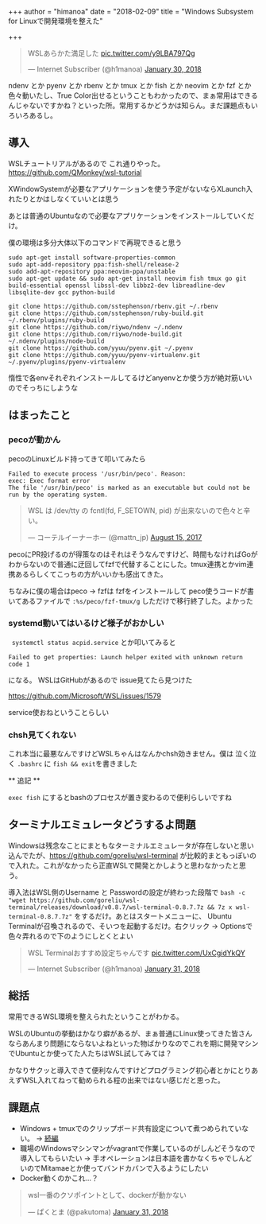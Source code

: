+++
author = "himanoa"
date = "2018-02-09"
title = "Windows Subsystem for Linuxで開発環境を整えた"

+++

<blockquote class="twitter-tweet" data-partner="tweetdeck"><p lang="ja" dir="ltr">WSLあらかた満足した <a href="https://t.co/y9LBA797Qg">pic.twitter.com/y9LBA797Qg</a></p>&mdash; Internet Subscriber (@h1manoa) <a href="https://twitter.com/h1manoa/status/958485588339965952?ref_src=twsrc%5Etfw">January 30, 2018</a></blockquote>

ndenv とか pyenv とか rbenv とか tmux とか fish とか neovim とか fzf とか色々動いたし、True Color出せるということもわかったので、まぁ常用はできるんじゃないですかね？といった所。常用するかどうかは知らん。まだ課題点もいろいろあるし。

## 導入

WSLチュートリアルがあるので これ通りやった。 https://github.com/QMonkey/wsl-tutorial

XWindowSystemが必要なアプリケーションを使う予定がないならXLaunch入れたりとかはしなくていいとは思う

あとは普通のUbuntuなので必要なアプリケーションをインストールしていくだけ。

僕の環境は多分大体以下のコマンドで再現できると思う

```
sudo apt-get install software-properties-common
sudo apt-add-repository ppa:fish-shell/release-2
sudo add-apt-repository ppa:neovim-ppa/unstable
sudo apt-get update && sudo apt-get install neovim fish tmux go git build-essential openssl libssl-dev libbz2-dev libreadline-dev libsqlite-dev gcc python-build

git clone https://github.com/sstephenson/rbenv.git ~/.rbenv
git clone https://github.com/sstephenson/ruby-build.git ~/.rbenv/plugins/ruby-build
git clone https://github.com/riywo/ndenv ~/.ndenv
git clone https://github.com/riywo/node-build.git ~/.ndenv/plugins/node-build
git clone https://github.com/yyuu/pyenv.git ~/.pyenv
git clone https://github.com/yyuu/pyenv-virtualenv.git ~/.pyenv/plugins/pyenv-virtualenv
```

惰性で各envそれぞれインストールしてるけどanyenvとか使う方が絶対筋いいのでそっちにしような

## はまったこと

### pecoが動かん

pecoのLinuxビルド持ってきて叩いてみたら

```
Failed to execute process '/usr/bin/peco'. Reason:
exec: Exec format error
The file '/usr/bin/peco' is marked as an executable but could not be run by the operating system.
```

<blockquote class="twitter-tweet" data-partner="tweetdeck"><p lang="ja" dir="ltr">WSL は /dev/tty の fcntl(fd, F_SETOWN, pid) が出来ないので色々と辛い。</p>&mdash; コーテルイーナーホー (@mattn_jp) <a href="https://twitter.com/mattn_jp/status/897277502472601601?ref_src=twsrc%5Etfw">August 15, 2017</a></blockquote>

pecoにPR投げるのが得策なのはそれはそうなんですけど、時間もなければGoがわからないので普通に迂回してfzfで代替することにした。tmux連携とかvim連携あるらしくてこっちの方がいいかも感出てきた。

ちなみに僕の場合はpeco -> fzfは fzfをインストールして peco使うコードが書いてあるファイルで `:%s/peco/fzf-tmux/g` しただけで移行終了した。よかった

### systemd動いてはいるけど様子がおかしい

` systemctl status acpid.service` とか叩いてみると

```
Failed to get properties: Launch helper exited with unknown return code 1
```

になる。 WSLはGitHubがあるので issue見てたら見つけた

 https://github.com/Microsoft/WSL/issues/1579

service使おねということらしい

### chsh見てくれない

これ本当に最悪なんですけどWSLちゃんはなんかchsh効きません。僕は 泣く泣く `.bashrc` に `fish && exit`を書きました

** 追記 **

`exec fish` にするとbashのプロセスが置き変わるので便利らしいですね

## ターミナルエミュレータどうするよ問題

Windowsは残念なことにまともなターミナルエミュレータが存在しないと思い込んでたが、https://github.com/goreliu/wsl-terminal が比較的まともっぽいので入れた。これがなかったら正直WSLで開発とかしようと思わなかったと思う。

導入法はWSL側のUsername と Passwordの設定が終わった段階で `bash -c "wget https://github.com/goreliu/wsl-terminal/releases/download/v0.8.7/wsl-terminal-0.8.7.7z && 7z x wsl-terminal-0.8.7.7z"` をするだけ。あとはスタートメニューに、 Ubuntu Terminalが召喚されるので、そいつを起動するだけ。右クリック -> Optionsで色々弄れるので下のようにしとくとよい

<blockquote class="twitter-tweet" data-partner="tweetdeck"><p lang="ja" dir="ltr">WSL Terminalおすすめ設定ちゃんです <a href="https://t.co/UxCgidYkQY">pic.twitter.com/UxCgidYkQY</a></p>&mdash; Internet Subscriber (@h1manoa) <a href="https://twitter.com/h1manoa/status/958500916671406080?ref_src=twsrc%5Etfw">January 31, 2018</a></blockquote>


## 総括

常用できるWSL環境を整えられたということがわかる。

WSLのUbuntuの挙動はかなり癖があるが、まぁ普通にLinux使ってきた皆さんならあんまり問題にならないよねといった物ばかりなのでこれを期に開発マシンでUbuntuとか使ってた人たちはWSL試してみては？

かなりサクッと導入できて便利なんですけどプログラミング初心者とかにとりあえずWSL入れてねって勧められる程の出来ではない感じだと思った。

## 課題点

- Windows + tmuxでのクリップボード共有設定について煮つめられていない。 -> [続編](https://blog.himanoa.net/entries/20/)
- 職場のWindowsマシンマンがvagrantで作業しているのがしんどそうなので導入してもらいたい -> 手オペレーションは日本語を書かなくちゃでしんどいのでMitamaeとか使ってバンドカバンで入るようにしたい
- Docker動くのかこれ…？

<blockquote class="twitter-tweet" data-partner="tweetdeck"><p lang="ja" dir="ltr">wsl一番のクソポイントとして、dockerが動かない</p>&mdash; ぱくとま (@pakutoma) <a href="https://twitter.com/pakutoma/status/958501922314469376?ref_src=twsrc%5Etfw">January 31, 2018</a></blockquote>
